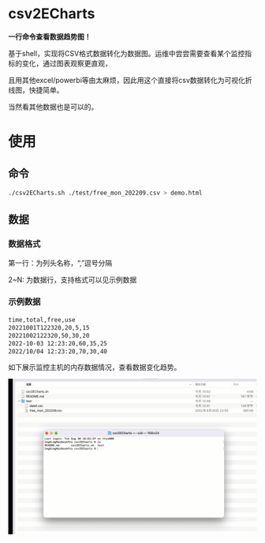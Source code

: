 # csv2ECharts


**一行命令查看数据趋势图！**





基于shell，实现将CSV格式数据转化为数据图。运维中尝尝需要查看某个监控指标的变化，通过图表观察更直观，

且用其他excel/powerbi等由太麻烦，因此用这个直接将csv数据转化为可视化折线图，快捷简单。

当然看其他数据也是可以的。



# 使用

## 命令

```bash
./csv2ECharts.sh ./test/free_mon_202209.csv > demo.html
```

## 数据

### 数据格式

第一行：为列头名称，“,”逗号分隔

2~N: 为数据行，支持格式可以见示例数据



### 示例数据

```
time,total,free,use
20221001T122320,20,5,15
20221002122320,50,30,20
2022-10-03 12:23:20,60,35,25
2022/10/04 12:23:20,70,30,40
```





如下展示监控主机的内存数据情况，查看数据变化趋势。

![demo1](./demo1.gif)
